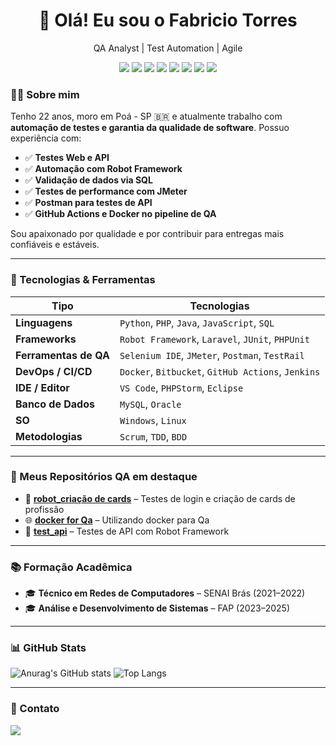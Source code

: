 <h1 align="center">👋 Olá! Eu sou o Fabricio Torres</h1>
<p align="center"> QA Analyst | Test Automation | Agile</p>

<p align="center">
<img src="https://img.shields.io/badge/Robot_Framework-000000?style=for-the-badge&logo=robotframework&logoColor=white" />
<img src="https://img.shields.io/badge/Postman-FF6C37?style=for-the-badge&logo=postman&logoColor=white" />
<img src="https://img.shields.io/badge/MySQL-005C84?style=for-the-badge&logo=mysql&logoColor=white" />
<img src="https://img.shields.io/badge/Scrum-6DB33F?style=for-the-badge&logoColor=white" />
<img src="https://img.shields.io/badge/Agile-0052CC?style=for-the-badge&logoColor=white" />
<img src="https://img.shields.io/badge/TDD-DD0031?style=for-the-badge&logoColor=white" />
<img src="https://img.shields.io/badge/BDD-2088FF?style=for-the-badge&logoColor=white" />
<img src="https://img.shields.io/badge/Azure_DevOps-0078D7?style=for-the-badge&logo=azuredevops&logoColor=white" />
</p>

### 👨‍💻 Sobre mim

Tenho 22 anos, moro em Poá - SP 🇧🇷 e atualmente trabalho com **automação de testes e garantia da qualidade de software**. Possuo experiência com:

- ✅ **Testes Web e API**
- ✅ **Automação com Robot Framework**
- ✅ **Validação de dados via SQL**
- ✅ **Testes de performance com JMeter**
- ✅ **Postman para testes de API**
- ✅ **GitHub Actions e Docker no pipeline de QA**

Sou apaixonado por qualidade e por contribuir para entregas mais confiáveis e estáveis.

---

### 💼 Tecnologias & Ferramentas

| Tipo | Tecnologias |
|------|-------------|
| **Linguagens** | `Python`, `PHP`, `Java`, `JavaScript`, `SQL` |
| **Frameworks** | `Robot Framework`, `Laravel`, `JUnit`, `PHPUnit` |
| **Ferramentas de QA** | `Selenium IDE`, `JMeter`, `Postman`, `TestRail` |
| **DevOps / CI/CD** | `Docker`, `Bitbucket`, `GitHub Actions`, `Jenkins` |
| **IDE / Editor** | `VS Code`, `PHPStorm`, `Eclipse` |
| **Banco de Dados** | `MySQL`, `Oracle` |
| **SO** | `Windows`, `Linux` |
| **Metodologias** | `Scrum`, `TDD`, `BDD` |

---

### 🧪 Meus Repositórios QA em destaque

- 🔐 [**robot_criação de cards**](https://github.com/Fabs0602/Projeto-robot-para-criar-cards) – Testes de login e criação de cards de profissão
- 🌐 [**docker for Qa**](https://github.com/Fabs0602/Docker_for_Qas) – Utilizando docker para Qa
- 🔗 [**test_api**](https://github.com/Fabs0602/ApiTesting) – Testes de API com Robot Framework

---

### 📚 Formação Acadêmica

- 🎓 **Técnico em Redes de Computadores** – SENAI Brás (2021–2022)  
- 🎓 **Análise e Desenvolvimento de Sistemas** – FAP (2023–2025)

---

### 📊 GitHub Stats

![Anurag's GitHub stats](https://github-readme-stats.vercel.app/api?username=Fabs0602&show_icons=true&theme=dark)
![Top Langs](https://github-readme-stats.vercel.app/api/top-langs/?username=Fabs0602&layout=compact&bg_color=000000&text_color=ffffff)

---

### 🔗 Contato

<a href="https://br.linkedin.com/in/fabricio-torres-a96374173" target="_blank">
  <img src="https://img.shields.io/badge/-LinkedIn-%230077B5?style=for-the-badge&logo=linkedin&logoColor=white" />
</a>
